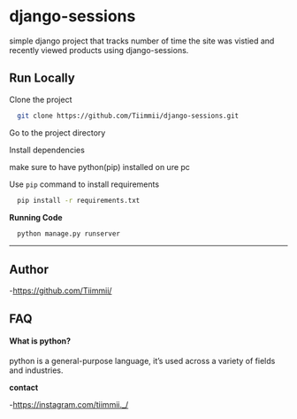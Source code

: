 ﻿# django-sessions

simple django project that tracks number of time the site was vistied and recently viewed products using django-sessions.

## Run Locally

Clone the project

```bash
  git clone https://github.com/Tiimmii/django-sessions.git
```

Go to the project directory

Install dependencies

make sure to have python(pip) installed on ure pc

Use ```pip``` command to install requirements

```cmd
  pip install -r requirements.txt
```

**Running Code**
```cmd
  python manage.py runserver
```
---------------------------------------


## Author

-https://github.com/Tiimmii/

## FAQ

#### What is python?

python is a general-purpose language, it’s used across a variety of fields and industries.

**contact**

-https://instagram.com/tiimmii._/
